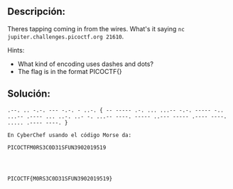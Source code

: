 ## Descripción:
Theres tapping coming in from the wires. What's it saying `nc jupiter.challenges.picoctf.org 21610`.

Hints:
- What kind of encoding uses dashes and dots?
- The flag is in the format PICOCTF{}
## Solución:
```
.--. .. -.-. --- -.-. - ..-. { -- ----- .-. ... ...-- -.-. ----- -.. ...-- .---- ... ..-. ..- -. ...-- ----. ----- ..--- ----- .---- ----. ..... .---- ----. }

En CyberChef usando el código Morse da:

PICOCTFM0RS3C0D31SFUN3902019519




PICOCTF{M0RS3C0D31SFUN3902019519}
```

